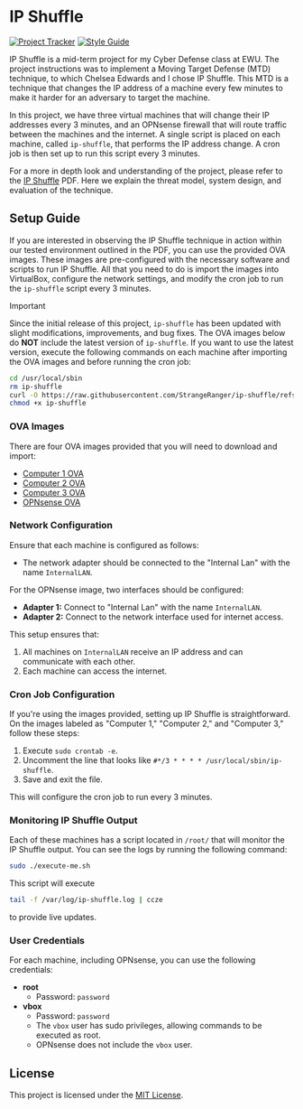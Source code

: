 # IP Shuffle

[![Project Tracker](https://img.shields.io/badge/repo%20status-Project%20Tracker-lightgrey)](https://hthompson.dev/project-tracker#project-797953903)
[![Style Guide](https://img.shields.io/badge/code%20style-Style%20Guide-blueviolet)](https://bsg.hthompson.dev)

IP Shuffle is a mid-term project for my Cyber Defense class at EWU. The project instructions was to implement a Moving Target Defense (MTD) technique, to which Chelsea Edwards and I chose IP Shuffle. This MTD is a technique that changes the IP address of a machine every few minutes to make it harder for an adversary to target the machine.

In this project, we have three virtual machines that will change their IP addresses every 3 minutes, and an OPNsense firewall that will route traffic between the machines and the internet. A single script is placed on each machine, called `ip-shuffle`, that performs the IP address change. A cron job is then set up to run this script every 3 minutes.

For a more in depth look and understanding of the project, please refer to the [IP Shuffle](/IP%20Shuffle.pdf) PDF. Here we explain the threat model, system design, and evaluation of the technique.

## Setup Guide

If you are interested in observing the IP Shuffle technique in action within our tested environment outlined in the PDF, you can use the provided OVA images. These images are pre-configured with the necessary software and scripts to run IP Shuffle. All that you need to do is import the images into VirtualBox, configure the network settings, and modify the cron job to run the `ip-shuffle` script every 3 minutes.

> [!IMPORTANT]
> Since the initial release of this project, `ip-shuffle` has been updated with slight modifications, improvements, and bug fixes. The OVA images below do **NOT** include the latest version of `ip-shuffle`. If you want to use the latest version, execute the following commands on each machine after importing the OVA images and before running the cron job:
>
> ```bash
> cd /usr/local/sbin
> rm ip-shuffle
> curl -O https://raw.githubusercontent.com/StrangeRanger/ip-shuffle/refs/heads/main/ip-shuffle
> chmod +x ip-shuffle
> ```

### OVA Images

There are four OVA images provided that you will need to download and import:

- [Computer 1 OVA](https://vms3.sfo3.cdn.digitaloceanspaces.com/ova/ip-shuffle/Computer%201.ova)
- [Computer 2 OVA](https://vms3.sfo3.cdn.digitaloceanspaces.com/ova/ip-shuffle/Computer%202.ova)
- [Computer 3 OVA](https://vms3.sfo3.cdn.digitaloceanspaces.com/ova/ip-shuffle/Computer%203.ova)
- [OPNsense OVA](https://vms3.sfo3.cdn.digitaloceanspaces.com/ova/ip-shuffle/OPNsense.ova)

### Network Configuration

Ensure that each machine is configured as follows:

- The network adapter should be connected to the "Internal Lan" with the name `InternalLAN`.

For the OPNsense image, two interfaces should be configured:

- **Adapter 1:** Connect to "Internal Lan" with the name `InternalLAN`.
- **Adapter 2:** Connect to the network interface used for internet access.

This setup ensures that:

1. All machines on `InternalLAN` receive an IP address and can communicate with each other.
2. Each machine can access the internet.

### Cron Job Configuration

If you're using the images provided, setting up IP Shuffle is straightforward. On the images labeled as "Computer 1," "Computer 2," and "Computer 3," follow these steps:

1. Execute `sudo crontab -e`.
2. Uncomment the line that looks like `#*/3 * * * * /usr/local/sbin/ip-shuffle`.
3. Save and exit the file.

This will configure the cron job to run every 3 minutes.

### Monitoring IP Shuffle Output

Each of these machines has a script located in `/root/` that will monitor the IP Shuffle output. You can see the logs by running the following command:

```bash
sudo ./execute-me.sh
```

This script will execute

```bash
tail -f /var/log/ip-shuffle.log | ccze
```

to provide live updates.

### User Credentials

For each machine, including OPNsense, you can use the following credentials:

- **root**
  - Password: `password`
- **vbox**
  - Password: `password`
  - The `vbox` user has sudo privileges, allowing commands to be executed as root.
  - OPNsense does not include the `vbox` user.

## License

This project is licensed under the [MIT License](LICENSE).

